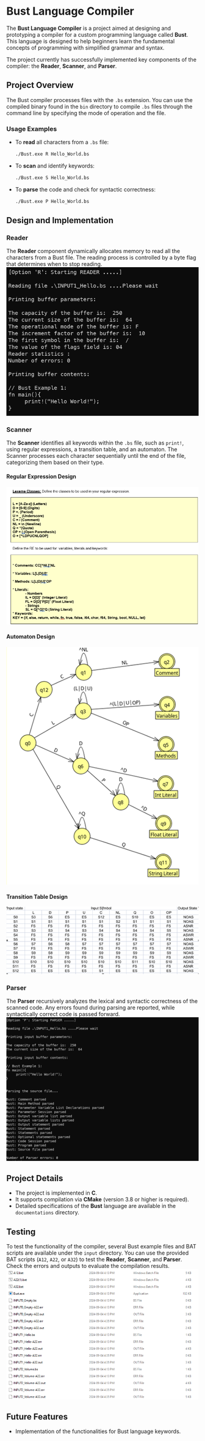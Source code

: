 # Bust Language Compiler

The **Bust Language Compiler** is a project aimed at designing and prototyping a compiler for a custom programming language called **Bust**. This language is designed to help beginners learn the fundamental concepts of programming with simplified grammar and syntax. 

The project currently has successfully implemented key components of the compiler: the **Reader**, **Scanner**, and **Parser**.

## Project Overview

The Bust compiler processes files with the `.bs` extension. You can use the compiled binary found in the `bin` directory to compile `.bs` files through the command line by specifying the mode of operation and the file.

### Usage Examples
- To **read** all characters from a `.bs` file:
  ```bash
  ./Bust.exe R Hello_World.bs
  ```
- To **scan** and identify keywords:
  ```bash
  ./Bust.exe S Hello_World.bs
  ```
- To **parse** the code and check for syntactic correctness:
  ```bash
  ./Bust.exe P Hello_World.bs
  ```

## Design and Implementation

### Reader
The **Reader** component dynamically allocates memory to read all the characters from a Bust file. The reading process is controlled by a byte flag that determines when to stop reading.
![Reader Component](https://github.com/Boyu422/Bust-Language-Compiler/blob/main/iamges/Reader.png)

### Scanner
The **Scanner** identifies all keywords within the `.bs` file, such as `print!`, using regular expressions, a transition table, and an automaton. The Scanner processes each character sequentially until the end of the file, categorizing them based on their type.

#### Regular Expression Design
![Regular Expression](https://github.com/Boyu422/Bust-Language-Compiler/blob/main/iamges/Regular%20Expression.png)

#### Automaton Design
![Automaton](https://github.com/Boyu422/Bust-Language-Compiler/blob/main/iamges/Automaton.png)

#### Transition Table Design
![Transition Table](https://github.com/Boyu422/Bust-Language-Compiler/blob/main/iamges/Transition%20Table.png)

### Parser
The **Parser** recursively analyzes the lexical and syntactic correctness of the scanned code. Any errors found during parsing are reported, while syntactically correct code is passed forward.
![Parser Component](https://github.com/Boyu422/Bust-Language-Compiler/blob/main/iamges/Parser.png)

## Project Details
- The project is implemented in **C**.
- It supports compilation via **CMake** (version 3.8 or higher is required).
- Detailed specifications of the **Bust** language are available in the `documentations` directory.

## Testing
To test the functionality of the compiler, several Bust example files and BAT scripts are available under the `input` directory. You can use the provided BAT scripts (`A12`, `A22`, or `A32`) to test the **Reader**, **Scanner**, and **Parser**. Check the errors and outputs to evaluate the compilation results.
![Testing Files](https://github.com/Boyu422/Bust-Language-Compiler/blob/main/iamges/testing%20files.png)

## Future Features
- Implementation of the functionalities for Bust language keywords.
